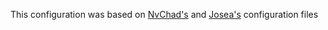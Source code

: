 This configuration was based on [NvChad's](https://github.com/NvChad/NvChad) and [Josea's](https://github.com/josean-dev/dev-environment-files) configuration files 

